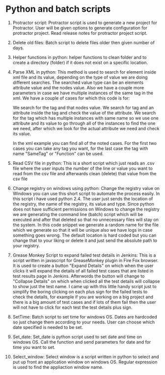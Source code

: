 # Python and batch scripts


1) Protractor script:
Protractor script is used to generate a new project for Protractor.
User will be given options to generate configuration for protractor project.
Read release notes for protractor project script.

2) Delete old files:
Batch script to delete files older then given number of days.

3) Helper functions in python:
helper functions to clean folder and to create a directory (folder) if it does not exist on a specific location.

4) Parse XML in python:
This method is used to search for element inside xml file and its value, depending on the type of value we are doing different searches. The searched value type can be an elements attribute value and the nodes value. Also we have a couple more parameters in case we have multiple instances of the same tag in the xml.
We have a couple of cases for which this code is for:

    We search for the tag and that nodes value.
    We search for tag and an attribute inside the tag and check the value of the attribute.
    We search for the tag which has multiple instances with same name so we use one attribute and its value to go through all of the instances to find the one we need, after which we look for the actual attribute we need and check its value.

    In the xml example you can find all of the noted cases. For the first two cases you can take any tag you want, for the last case the tag with name "SameTag" or "Function" can be used. 

5) Read CSV file in python:
This is a short script which just reads an .csv file where the user inputs the number of the line or value you want to read from the csv file and afterwards clean (delete) that value from the csv file

6) Change registry on windows using python:
Change the registry value on Windows you can use this short script to automate the process easily. In this script i have used python 2.4. The user just sends the location of the registry, the name of the registry, its value and type. Since python does not have sufficient permissions on Windows to change the registry we are generating the command line (batch) script which will be executed and after that deleted so that no unnecessary files will stay on the system. In this code snippet we generate a random name for the file which we generate so that it will be unique also we have logs in case something goes wrong. The default location is hard coded but you can change that to your liking or delete it and just send the absolute path to your registry.

7) Grease Monkey Script to expand failed test details in Jenkins:
This is a script written in javascript for GreaseMonkey plugin in Fire Fox browser. It is used to create a button "Expand Details" on which when the user clicks it will expand the details of all failed test cases that are listed in test results page in Jenkins. Afterwords the button will change to "Collapse Details" on which when clicked all the test details will collapse to show just the test name. I came up with this little handy script just to simplify the boring clicking on each plus sign for the failed tests to check the details, for example if you are working on a big project and there is a big amount of test cases and if lots of them fail then the user will not have to click for each test the test details plus sign.

8) SetTime:
Batch script to set time for windows OS. Dates are hardcoded so just change them according to your needs. User can choose which date specified is needed to be set.

9) Set_date:
Set_date is python script used to set date and time on windows OS. Call the function and send parameters for date and for time you want to set.

10) Select_window:
Select window is a script written in python to select and put up front an application window on windows OS. Regular expression is used to find the appliaction window name.

